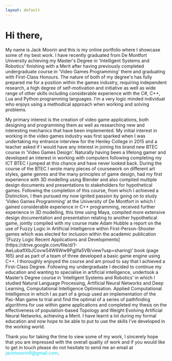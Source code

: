 ```yaml
---
layout: default
---
```


# [](#header-1)Hi there,
<p id="right">
My name is Jack Moorin and this is my online portfolio where I showcase some of my best work. I have recently graduated from De Montfort 
University achieving my Master's Degree in 'Intelligent Systems and Robotics' finishing with a Merit after having previously completed 
undergraduate course in 'Video Games Programming' there and graduating with First-Class Honours. The nature of both of my degree's 
has fully prepared me for a position within the games industry, requiring independent research, a high degree of self-motivation and 
initiative as well as wide range of other skills including considerable experience with the  C#, C++, Lua and Python programming
languages. I'm a very logic minded individual who enjoys using a methodical approach when working and solving problems.
</p>

<p>
My primary interest is the creation of video game applications, both designing and programming them as well as researching new and interesting 
mechanics that have been implemented. My initial interest in working in the video games industry was first sparked when I was undertaking my 
entrance interview for the Henley College in 2015 and a teacher asked if I would have any interest in joining his brand new BTEC course in 
‘Video Games Design’. Naturally having been a lifelong gamer and developed an interest in working with computers following completing my ICT 
BTEC I jumped at this chance and have never looked back. During the course of the BTEC I wrote many pieces of coursework on different art 
styles, game genres and the many principles of game design, had my first experience with 3D modelling using Blender and also compiled multiple 
design documents and presentations to stakeholders for hypothetical games. Following the completion of this course, from which I achieved a 
Distinction, I then pursued my now ignited passion by going on to study ‘Video Games Programming’ at the University of De Montfort in which I 
gained considerable experience in C++ programming, received further experience in 3D modelling, this time using Maya, compiled more extensive 
design documentation and presentation relating to another hypothetical game, jointly compiled with my course mate Adam Hubble a report on the 
use of Fuzzy Logic in Artificial Intelligence within First-Person-Shooter games which was elected for inclusion within the academic 
publication '[Fuzzy Logic Recent Applications and Developments](https://drive.google.com/file/d/1-AwLubafIXbJCovw54W6Ww9Pgjlfa5VB/view?usp=sharing)’
book (page 165) and as part of a team of three developed a basic game engine using C++. I thoroughly enjoyed the 
course and am proud to say that I achieved a First-Class Degree. Following my undergraduate I decided to continue my education and 
wanting to specialise in artificial intelligence, undertook a Master’s Degree course in ‘Intelligent Systems and Robotics’ in which I 
studied Natural Language Processing, Artificial Neural Networks and Deep Learning, Computational Intelligence Optimisation. Applied 
Computational Intelligence in which I as part of a group used an implementation of the Pac-Man game to trial and find the optimal of a 
series of pathfinding algorithms for use within game applications and completed my thesis on the effectiveness of population-based 
Topology and Weight Evolving Artificial Neural Networks, achieving a Merit. I have learnt a lot during my formal education and now 
hope to be able to put to use the skills I’ve developed in the working world.
</p>

<p id="left">
Thank you for taking the time to view some of my work, I sincerely hope that you are impressed with the overall quality of work and if you 
would like to get in touch please do not hesitate to send me an email at <span style="color: #17d5eb">jackmoorin9@gmail.com</span>.
</p>